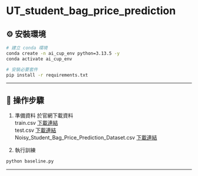 # UT_student_bag_price_prediction

## ⚙️ 安裝環境
```bash
# 建立 conda 環境
conda create -n ai_cup_env python=3.13.5 -y
conda activate ai_cup_env

# 安裝必要套件
pip install -r requirements.txt
```
---
## 🚀 操作步驟
1. 準備資料
於官網下載資料  
train.csv [下載連結](https://www.kaggle.com/code/himanshukumar7079/backpack-pred/input?select=train.csv)  
test.csv [下載連結](https://www.kaggle.com/code/himanshukumar7079/backpack-pred/input?select=test.csv)  
Noisy_Student_Bag_Price_Prediction_Dataset.csv [下載連結](https://www.kaggle.com/code/himanshukumar7079/backpack-pred/input?select=Noisy_Student_Bag_Price_Prediction_Dataset.csv)

2. 執行訓練
```bash
python baseline.py
```
---